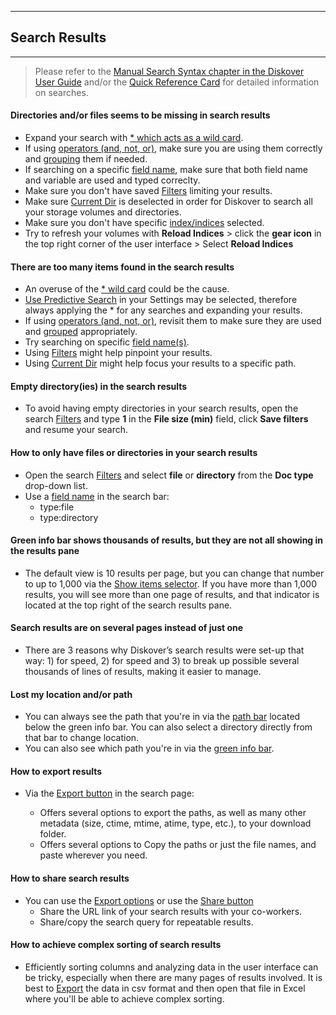 ___
## Search Results
___

> Please refer to the [Manual Search Syntax chapter in the Diskover User Guide](https://docs.diskoverdata.com/diskover_user_guide/#manual-search-syntax) and/or the [Quick Reference Card](https://docs.diskoverdata.com/images/quick_reference_card_diskover_generic.png) for detailed information on searches. 

#### Directories and/or files seems to be missing in search results

- Expand your search with [* which acts as a wild card](https://docs.diskoverdata.com/diskover_user_guide/#wild-card_1).
- If using [operators (and, not, or)](https://docs.diskoverdata.com/diskover_user_guide/#operators), make sure you are using them correctly and [grouping](https://docs.diskoverdata.com/diskover_user_guide/#the-need-of-grouping-criteria-for-complex-queries) them if needed.
- If searching on a specific [field name](https://docs.diskoverdata.com/diskover_user_guide/#queries-with-field-names), make sure that both field name and variable are used and typed correclty.
- Make sure you don't have saved [Filters](https://docs.diskoverdata.com/diskover_user_guide/#search-filters) limiting your results.
- Make sure [Current Dir](https://docs.diskoverdata.com/diskover_user_guide/#current_dir) is deselected in order for Diskover to search all your storage volumes and directories.
- Make sure you don't have specific [index/indices](https://docs.diskoverdata.com/diskover_user_guide/#indices) selected.
- Try to refresh your volumes with **Reload Indices** > click the **gear icon** in the top right corner of the user interface > Select **Reload Indices**

#### There are too many items found in the search results

- An overuse of the [* wild card](https://docs.diskoverdata.com/diskover_user_guide/#wild-card_1) could be the cause.
- [Use Predictive Search](https://docs.diskoverdata.com/diskover_user_guide/#use-predictive-search) in your Settings may be selected, therefore always applying the * for any searches and expanding your results.
- If using [operators (and, not, or)](https://docs.diskoverdata.com/diskover_user_guide/#operators), revisit them to make sure they are used and [grouped](https://docs.diskoverdata.com/diskover_user_guide/#the-need-of-grouping-criteria-for-complex-queries) appropriately.
- Try searching on specific [field name(s)](https://docs.diskoverdata.com/diskover_user_guide/#queries-with-field-names).
- Using [Filters](https://docs.diskoverdata.com/diskover_user_guide/#search-filters) might help pinpoint your results.
- Using [Current Dir](https://docs.diskoverdata.com/diskover_user_guide/#current_dir) might help focus your results to a specific path.

#### Empty directory(ies) in the search results

- To avoid having empty directories in your search results, open the search [Filters](https://docs.diskoverdata.com/diskover_user_guide/#search-filters) and type **1** in the **File size (min)** field, click **Save filters** and resume your search.

#### How to only have files or directories in your search results

- Open the search [Filters](https://docs.diskoverdata.com/diskover_user_guide/#search-filters) and select **file** or **directory** from the **Doc type** drop-down list.
- Use a [field name](https://docs.diskoverdata.com/diskover_user_guide/#queries-with-field-names) in the search bar:
  - type:file
  - type:directory

#### Green info bar shows thousands of results, but they are not all showing in the results pane

- The default view is 10 results per page, but you can change that number to up to 1,000 via the [Show items selector](https://docs.diskoverdata.com/diskover_user_guide/#items_per_page). If you have more than 1,000 results, you will see more than one page of results, and that indicator is located at the top right of the search results pane.

#### Search results are on several pages instead of just one

- There are 3 reasons why Diskover’s search results were set-up that way: 1) for speed, 2) for speed and 3) to break up possible several thousands of lines of results, making it easier to manage.

#### Lost my location and/or path

- You can always see the path that you're in via the [path bar](https://docs.diskoverdata.com/diskover_user_guide/#path_navigation_bar) located below the green info bar. You can also select a directory directly from that bar to change location.
- You can also see which path you're in via the [green info bar](https://docs.diskoverdata.com/diskover_user_guide/#green_info_bar).

#### How to export results

- Via the [Export button](https://docs.diskoverdata.com/diskover_user_guide/#export-search-results) in the search page: 

  - Offers several options to export the paths, as well as many other metadata (size, ctime, mtime, atime, type, etc.), to your download folder.
  - Offers several options to Copy the paths or just the file names, and paste wherever you need.

#### How to share search results

- You can use the [Export options](https://docs.diskoverdata.com/diskover_user_guide/#export-search-results) or use the [Share button](https://docs.diskoverdata.com/diskover_user_guide/#share-search-queries-and-results)
  - Share the URL link of your search results with your co-workers.
  - Share/copy the search query for repeatable results.

#### How to achieve complex sorting of search results

- Efficiently sorting columns and analyzing data in the user interface can be tricky, especially when there are many pages of results involved. It is best to [Export](https://docs.diskoverdata.com/diskover_user_guide/#export-search-results) the data in csv format and then open that file in Excel where you'll be able to achieve complex sorting.
